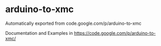 # arduino-to-xmc
Automatically exported from code.google.com/p/arduino-to-xmc

Documentation and Examples in https://code.google.com/p/arduino-to-xmc/
